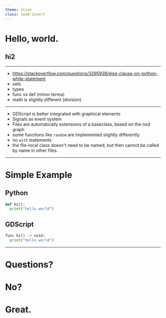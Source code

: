 ```yaml
---
theme: olive
class: lead-invert
---
```


<!-- _class: lead -->


# Hello, world.
## hi2

---

 * https://stackoverflow.com/questions/3295938/else-clause-on-python-while-statement
 * sets
 * types
 * func vs def (minor terms)
 * math is slightly different (division)

---

 * GDScript is better integrated with graphical elements
 * Signals as event system
 * Files are automatically extensions of a baseclass, based on the nod graph
 * some functions like `random` are implemented slightly differently
 * no `with` statements
 * the file-local class doesn't need to be named, but then cannot be called by name in other files.

---

# Simple Example
## Python

```python
def hi():
  print("hello world")
```

## GDScript

```python
func hi() -> void:
  print("hello world")
```
---

# Questions?
# No?
# Great.
